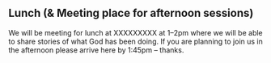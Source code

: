 ## Lunch (& Meeting place for afternoon sessions)

We will be meeting for lunch at XXXXXXXXX at 1–2pm where we will be able to share stories of what God has been doing. If you are planning to join us in the afternoon please arrive here by 1:45pm – thanks.
